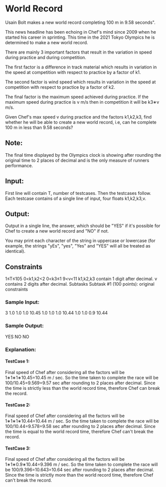 # World Record

Usain Bolt makes a new world record completing 100 m in 9.58 seconds".

This news headline has been echoing in Chef's mind since 2009 when he started his career in sprinting. This time in the 2021 Tokyo Olympics he is determined to make a new world record.

There are mainly 3 important factors that result in the variation in speed during practice and during competition.

The first factor is a difference in track material which results in variation in the speed at competition with respect to practice by a factor of k1.

The second factor is wind speed which results in variation in the speed at competition with respect to practice by a factor of k2.

The final factor is the maximum speed achieved during practice. If the maximum speed during practice is v m/s then in competition it will be k3∗v m/s.

Given Chef's max speed v during practice and the factors k1,k2,k3, find whether he will be able to create a new world record, i.e, can he complete 100 m in less than 9.58 seconds?

## Note: 
The final time displayed by the Olympics clock is showing after rounding the original time to 2 places of decimal and is the only measure of runners performance.

## Input:
First line will contain T, number of testcases. Then the testcases follow.
Each testcase contains of a single line of input, four floats k1,k2,k3,v.
## Output:
Output in a single line, the answer, which should be "YES" if it's possible for Chef to create a new world record and "NO" if not.

You may print each character of the string in uppercase or lowercase (for example, the strings "yEs", "yes", "Yes" and "YES" will all be treated as identical).

## Constraints
1≤T≤105
0<k1,k2<2
0<k3≤1
9<v<11
k1,k2,k3 contain 1 digit after decimal.
v contains 2 digits after decimal.
Subtasks
Subtask #1 (100 points): original constraints

### Sample Input:
3
1.0 1.0 1.0 10.45
1.0 1.0 1.0 10.44
1.0 1.0 0.9 10.44
### Sample Output:
YES
NO
NO
### Explanation:
#### TestCase 1: 
Final speed of Chef after considering all the factors will be 1∗1∗1∗10.45=10.45 m / sec. So the time taken to complete the race will be 100/10.45=9.569=9.57 sec after rounding to 2 places after decimal. Since the time is strictly less than the world record time, therefore Chef can break the record.

#### TestCase 2:
Final speed of Chef after considering all the factors will be 1∗1∗1∗10.44=10.44 m / sec. So the time taken to complete the race will be 100/10.44=9.578=9.58 sec after rounding to 2 places after decimal. Since the time is equal to the world record time, therefore Chef can't break the record.

#### TestCase 3: 
Final speed of Chef after considering all the factors will be 1∗1∗0.9∗10.44=9.396 m / sec. So the time taken to complete the race will be 100/9.396=10.643=10.64 sec after rounding to 2 places after decimal. Since the time is strictly more than the world record time, therefore Chef can't break the record.
